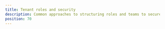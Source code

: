 ```yaml
---
title: Tenant roles and security
description: Common approaches to structuring roles and teams to secure a multi-tenant Octopus instance.
position: 70
---
```

